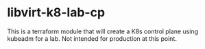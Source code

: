 # libvirt-k8-lab-cp
This is a terraform module that will create a K8s control plane using kubeadm for a lab. Not intended for production at this point.
